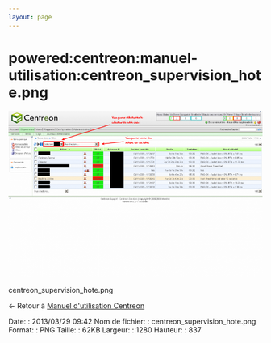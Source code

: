 ```yaml
---
layout: page
---
```


powered:centreon:manuel-utilisation:centreon\_supervision\_hote.png
===================================================================

[![centreon\_supervision\_hote.png](../../../../assets/media/powered/centreon/manuel-utilisation/centreon_supervision_hote.png@cache=&w=900&h=588 "centreon_supervision_hote.png")](../../../../assets/media/powered/centreon/manuel-utilisation/centreon_supervision_hote.png@cache= "Afficher le fichier original")

centreon\_supervision\_hote.png

← Retour à [Manuel d'utilisation
Centreon](../../../../centreon/manuel-utilisation/start.html "centreon:manuel-utilisation:start")

Date:
:   2013/03/29 09:42
Nom de fichier:
:   centreon\_supervision\_hote.png
Format:
:   PNG
Taille:
:   62KB
Largeur:
:   1280
Hauteur:
:   837

